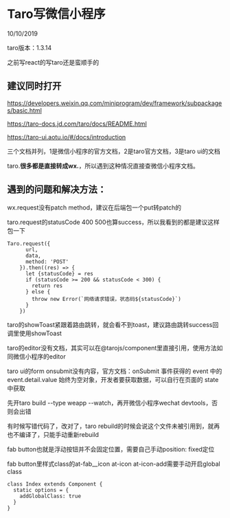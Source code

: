 # Taro写微信小程序

10/10/2019

taro版本：1.3.14

之前写react的写taro还是蛮顺手的

## 建议同时打开
https://developers.weixin.qq.com/miniprogram/dev/framework/subpackages/basic.html

https://taro-docs.jd.com/taro/docs/README.html

https://taro-ui.aotu.io/#/docs/introduction

三个文档并列，1是微信小程序的官方文档，2是taro官方文档，3是taro ui的文档

taro.**很多都是直接转成wx.**，所以遇到这种情况直接查微信小程序文档。

## 遇到的问题和解决方法：

wx.request没有patch method，建议在后端包一个put转patch的

taro.request的statusCode 400 500也算success，所以我看到的都是建议这样包一下
```
Taro.request({
      url,
      data,
      method: 'POST'
    }).then((res) => {
      let {statusCode} = res
      if (statusCode >= 200 && statusCode < 300) {
        return res
      } else {
        throw new Error(`网络请求错误，状态码${statusCode}`)
      }
    })
```

taro的showToast紧跟着路由跳转，就会看不到toast，建议路由跳转success回调里使用showToast

taro的editor没有文档，其实可以在@tarojs/component里直接引用，使用方法如同微信小程序的editor

taro ui的form onsubmit没有内容，官方文档：onSubmit 事件获得的 event 中的 event.detail.value 始终为空对象，开发者要获取数据，可以自行在页面的 state 中获取

先开taro build --type weapp --watch，再开微信小程序wechat devtools，否则会出错

有时候写错代码了，改对了，taro rebuild的时候会说这个文件未被引用到，就再也不编译了，只能手动重新rebuild

fab button也就是浮动按钮并不会固定位置，需要自己手动position: fixed定位

fab button里样式class的at-fab__icon at-icon at-icon-add需要手动开启global class

```
class Index extends Component {
  static options = {
    addGlobalClass: true
  }
}
```
